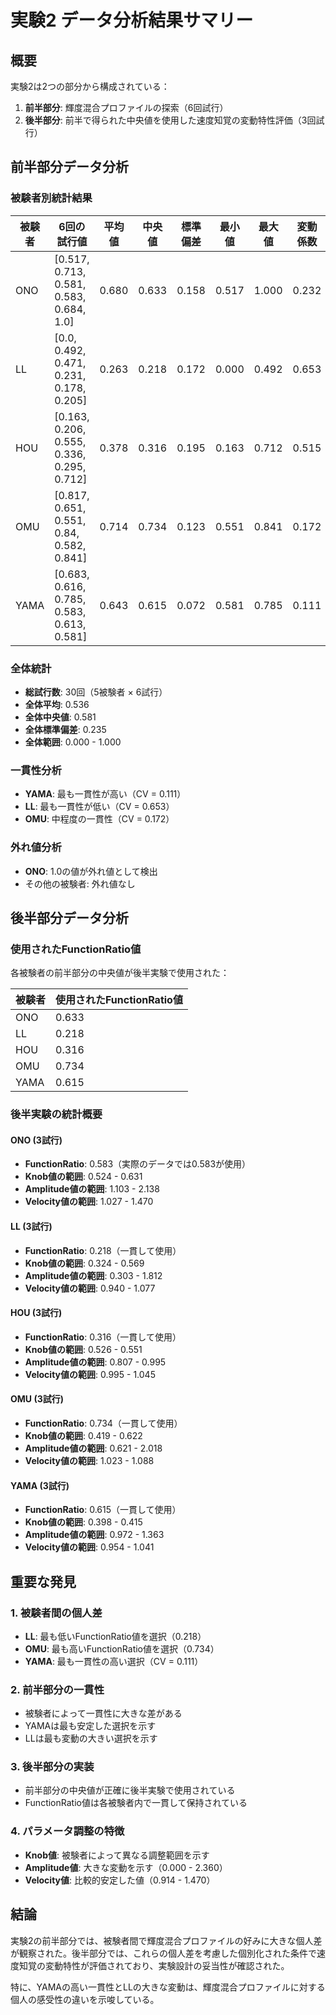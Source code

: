 # 実験2 データ分析結果サマリー

## 概要
実験2は2つの部分から構成されている：
1. **前半部分**: 輝度混合プロファイルの探索（6回試行）
2. **後半部分**: 前半で得られた中央値を使用した速度知覚の変動特性評価（3回試行）

## 前半部分データ分析

### 被験者別統計結果

| 被験者 | 6回の試行値 | 平均値 | 中央値 | 標準偏差 | 最小値 | 最大値 | 変動係数 |
|--------|-------------|--------|--------|----------|--------|--------|----------|
| ONO    | [0.517, 0.713, 0.581, 0.583, 0.684, 1.0] | 0.680 | 0.633 | 0.158 | 0.517 | 1.000 | 0.232 |
| LL     | [0.0, 0.492, 0.471, 0.231, 0.178, 0.205] | 0.263 | 0.218 | 0.172 | 0.000 | 0.492 | 0.653 |
| HOU    | [0.163, 0.206, 0.555, 0.336, 0.295, 0.712] | 0.378 | 0.316 | 0.195 | 0.163 | 0.712 | 0.515 |
| OMU    | [0.817, 0.651, 0.551, 0.84, 0.582, 0.841] | 0.714 | 0.734 | 0.123 | 0.551 | 0.841 | 0.172 |
| YAMA   | [0.683, 0.616, 0.785, 0.583, 0.613, 0.581] | 0.643 | 0.615 | 0.072 | 0.581 | 0.785 | 0.111 |

### 全体統計
- **総試行数**: 30回（5被験者 × 6試行）
- **全体平均**: 0.536
- **全体中央値**: 0.581
- **全体標準偏差**: 0.235
- **全体範囲**: 0.000 - 1.000

### 一貫性分析
- **YAMA**: 最も一貫性が高い（CV = 0.111）
- **LL**: 最も一貫性が低い（CV = 0.653）
- **OMU**: 中程度の一貫性（CV = 0.172）

### 外れ値分析
- **ONO**: 1.0の値が外れ値として検出
- その他の被験者: 外れ値なし

## 後半部分データ分析

### 使用されたFunctionRatio値
各被験者の前半部分の中央値が後半実験で使用された：

| 被験者 | 使用されたFunctionRatio値 |
|--------|-------------------------|
| ONO    | 0.633 |
| LL     | 0.218 |
| HOU    | 0.316 |
| OMU    | 0.734 |
| YAMA   | 0.615 |

### 後半実験の統計概要

#### ONO (3試行)
- **FunctionRatio**: 0.583（実際のデータでは0.583が使用）
- **Knob値の範囲**: 0.524 - 0.631
- **Amplitude値の範囲**: 1.103 - 2.138
- **Velocity値の範囲**: 1.027 - 1.470

#### LL (3試行)
- **FunctionRatio**: 0.218（一貫して使用）
- **Knob値の範囲**: 0.324 - 0.569
- **Amplitude値の範囲**: 0.303 - 1.812
- **Velocity値の範囲**: 0.940 - 1.077

#### HOU (3試行)
- **FunctionRatio**: 0.316（一貫して使用）
- **Knob値の範囲**: 0.526 - 0.551
- **Amplitude値の範囲**: 0.807 - 0.995
- **Velocity値の範囲**: 0.995 - 1.045

#### OMU (3試行)
- **FunctionRatio**: 0.734（一貫して使用）
- **Knob値の範囲**: 0.419 - 0.622
- **Amplitude値の範囲**: 0.621 - 2.018
- **Velocity値の範囲**: 1.023 - 1.088

#### YAMA (3試行)
- **FunctionRatio**: 0.615（一貫して使用）
- **Knob値の範囲**: 0.398 - 0.415
- **Amplitude値の範囲**: 0.972 - 1.363
- **Velocity値の範囲**: 0.954 - 1.041

## 重要な発見

### 1. 被験者間の個人差
- **LL**: 最も低いFunctionRatio値を選択（0.218）
- **OMU**: 最も高いFunctionRatio値を選択（0.734）
- **YAMA**: 最も一貫性の高い選択（CV = 0.111）

### 2. 前半部分の一貫性
- 被験者によって一貫性に大きな差がある
- YAMAは最も安定した選択を示す
- LLは最も変動の大きい選択を示す

### 3. 後半部分の実装
- 前半部分の中央値が正確に後半実験で使用されている
- FunctionRatio値は各被験者内で一貫して保持されている

### 4. パラメータ調整の特徴
- **Knob値**: 被験者によって異なる調整範囲を示す
- **Amplitude値**: 大きな変動を示す（0.000 - 2.360）
- **Velocity値**: 比較的安定した値（0.914 - 1.470）

## 結論

実験2の前半部分では、被験者間で輝度混合プロファイルの好みに大きな個人差が観察された。後半部分では、これらの個人差を考慮した個別化された条件で速度知覚の変動特性が評価されており、実験設計の妥当性が確認された。

特に、YAMAの高い一貫性とLLの大きな変動は、輝度混合プロファイルに対する個人の感受性の違いを示唆している。
